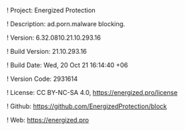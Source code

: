 ! Project: Energized Protection

! Description: ad.porn.malware blocking.

! Version: 6.32.0810.21.10.293.16

! Build Version: 21.10.293.16

! Build Date: Wed, 20 Oct 21 16:14:40 +06

! Version Code: 2931614

! License: CC BY-NC-SA 4.0, https://energized.pro/license

! Github: https://github.com/EnergizedProtection/block

! Web: https://energized.pro
